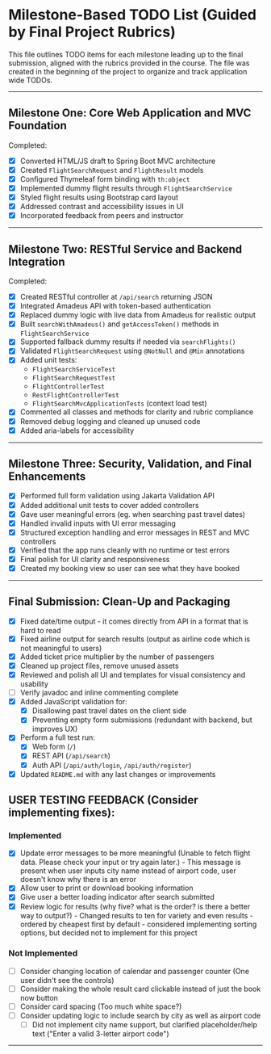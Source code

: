 # Milestone-Based TODO List (Guided by Final Project Rubrics)

This file outlines TODO items for each milestone leading up to the final submission, aligned with the rubrics provided in the course. The file was created in the beginning of the project to organize and track application wide TODOs.

---

## Milestone One: Core Web Application and MVC Foundation

Completed:
- [x] Converted HTML/JS draft to Spring Boot MVC architecture
- [x] Created `FlightSearchRequest` and `FlightResult` models
- [x] Configured Thymeleaf form binding with `th:object`
- [x] Implemented dummy flight results through `FlightSearchService`
- [x] Styled flight results using Bootstrap card layout
- [x] Addressed contrast and accessibility issues in UI
- [x] Incorporated feedback from peers and instructor

---

## Milestone Two: RESTful Service and Backend Integration
Completed:
- [x] Created RESTful controller at `/api/search` returning JSON
- [x] Integrated Amadeus API with token-based authentication
- [x] Replaced dummy logic with live data from Amadeus for realistic output
- [x] Built `searchWithAmadeus()` and `getAccessToken()` methods in `FlightSearchService`
- [x] Supported fallback dummy results if needed via `searchFlights()`
- [x] Validated `FlightSearchRequest` using `@NotNull` and `@Min` annotations
- [x] Added unit tests:
  - `FlightSearchServiceTest`
  - `FlightSearchRequestTest`
  - `FlightControllerTest`
  - `RestFlightControllerTest`
  - `FlightSearchMvcApplicationTests` (context load test)
- [x] Commented all classes and methods for clarity and rubric compliance
- [x] Removed debug logging and cleaned up unused code
- [x] Added aria-labels for accessibility

---

## Milestone Three: Security, Validation, and Final Enhancements
- [x] Performed full form validation using Jakarta Validation API
- [x] Added additional unit tests to cover added controllers
- [x] Gave user meaningful errors (eg. when searching past travel dates)
- [x] Handled invalid inputs with UI error messaging
- [x] Structured exception handling and error messages in REST and MVC controllers
- [x] Verified that the app runs cleanly with no runtime or test errors
- [x] Final polish for UI clarity and responsiveness
- [x] Created my booking view so user can see what they have booked 

---

## Final Submission: Clean-Up and Packaging
- [x] Fixed date/time output - it comes directly from API in a format that is hard to read
- [x] Fixed airline output for search results (output as airline code which is not meaningful to users)
- [x] Added ticket price multiplier by the number of passengers
- [x] Cleaned up project files, remove unused assets
- [x] Reviewed and polish all UI and templates for visual consistency and usability
- [ ] Verify javadoc and inline commenting complete
- [x] Added JavaScript validation for:
  - [x] Disallowing past travel dates on the client side
  - [x] Preventing empty form submissions (redundant with backend, but improves UX)
- [x] Perform a full test run:
  - [x] Web form (`/`)
  - [x] REST API (`/api/search`)
  - [x] Auth API (`/api/auth/login`, `/api/auth/register`)
- [x] Updated `README.md` with any last changes or improvements

## USER TESTING FEEDBACK (Consider implementing fixes):
### Implemented
- [x] Update error messages to be more meaningful (Unable to fetch flight data. Please check your input or try again later.)
      - This message is present when user inputs city name instead of airport code, user doesn't know why there is an error
- [x] Allow user to print or download booking information
- [x] Give user a better loading indicator after search submitted
- [x] Review logic for results (why five? what is the order? is there a better way to output?)
      - Changed results to ten for variety and even results
      - ordered by cheapest first by default
      - considered implementing sorting options, but decided not to implement for this project

### Not Implemented
- [ ] Consider changing location of calendar and passenger counter (One user didn't see the controls)
- [ ] Consider making the whole result card clickable instead of just the book now button
- [ ] Consider card spacing (Too much white space?)
- [ ] Consider updating logic to include search by city as well as airport code
  - [ ] Did not implement city name support, but clarified placeholder/help text ("Enter a valid 3-letter airport code")

---